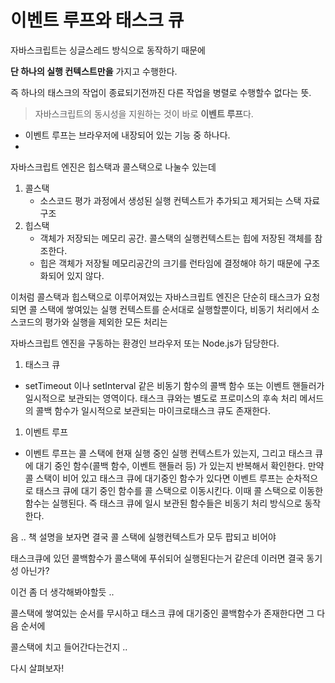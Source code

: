 # 이벤트 루프와 태스크 큐

자바스크립트는 싱글스레드 방식으로 동작하기 때문에

**단 하나의 실행 컨텍스트만을** 가지고 수행한다.

즉 하나의 태스크의 작업이 종료되기전까진 다른 작업을 병렬로 수행할수 없다는 뜻.

> 자바스크립트의 동시성을 지원하는 것이 바로 **이벤트 루프**다.

- 이벤트 루프는 브라우저에 내장되어 있는 기능 중 하나다.
-

자바스크립트 엔진은 힙스택과 콜스택으로 나눌수 있는데

1. 콜스택
   - 소스코드 평가 과정에서 생성된 실행 컨텍스트가 추가되고 제거되는 스택 자료구조
2. 힙스택
   - 객체가 저장되는 메모리 공간. 콜스택의 실행컨텍스트는 힙에 저장된 객체를 참조한다.
   - 힙은 객체가 저장될 메모리공간의 크기를 런타임에 결정해야 하기 때문에 구조화되어 있지 않다.

이처럼 콜스택과 힙스택으로 이루어져있는 자바스크립트 엔진은 단순히 태스크가 요청되면 콜 스택에 쌓여있는 실행 컨텍스트를 순서대로 실행할뿐이다, 비동기 처리에서 소스코드의 평가와 실행을 제외한 모든 처리는

자바스크립트 엔진을 구동하는 환경인 브라우저 또는 Node.js가 담당한다.

1. 태스크 큐

- setTimeout 이나 setInterval 같은 비동기 함수의 콜백 함수 또는 이벤트 핸들러가 일시적으로 보관되는 영역이다. 태스크 큐와는 별도로 프로미스의 후속 처리 메서드의 콜백 함수가 일시적으로 보관되는 마이크로태스크 큐도 존재한다.

1. 이벤트 루프

- 이벤트 루프는 콜 스택에 현재 실행 중인 실행 컨텍스트가 있는지, 그리고 태스크 큐에 대기 중인 함수(콜백 함수, 이벤트 핸들러 등) 가 있는지 반복해서 확인한다. 만약 콜 스택이 비어 있고 태스크 큐에 대기중인 함수가 있다면 이벤트 루프는 순차적으로 태스크 큐에 대기 중인 함수를 콜 스택으로 이동시킨다. 이때 콜 스택으로 이동한 함수는 실행된다. 즉 태스크 큐에 일시 보관된 함수들은 비동기 처리 방식으로 동작한다.

음 .. 책 설명을 보자면 결국 콜 스택에 실행컨텍스트가 모두 팝되고 비어야

태스크큐에 있던 콜백함수가 콜스택에 푸쉬되어 실행된다는거 같은데 이러면 결국 동기성 아닌가?

이건 좀 더 생각해봐야할듯 ..

콜스택에 쌓여있는 순서를 무시하고 태스크 큐에 대기중인 콜백함수가 존재한다면 그 다음 순서에

콜스택에 치고 들어간다는건지 ..

다시 살펴보자!
